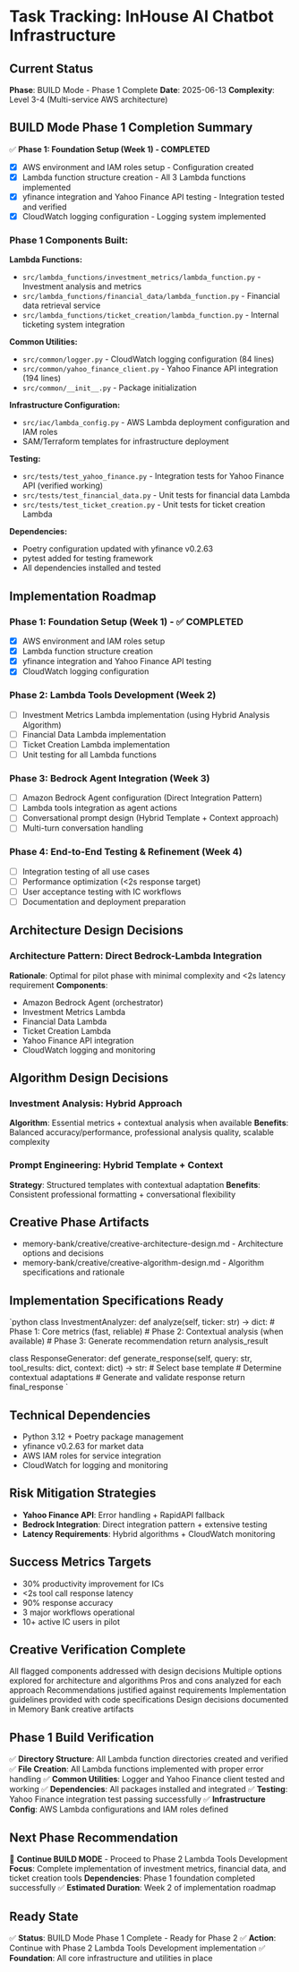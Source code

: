 ﻿# Task Tracking: InHouse AI Chatbot Infrastructure

## Current Status
**Phase**: BUILD Mode - Phase 1 Complete
**Date**: 2025-06-13
**Complexity**: Level 3-4 (Multi-service AWS architecture)

## BUILD Mode Phase 1 Completion Summary
✅ **Phase 1: Foundation Setup (Week 1) - COMPLETED**
- [x] AWS environment and IAM roles setup - Configuration created
- [x] Lambda function structure creation - All 3 Lambda functions implemented
- [x] yfinance integration and Yahoo Finance API testing - Integration tested and verified
- [x] CloudWatch logging configuration - Logging system implemented

### Phase 1 Components Built:
**Lambda Functions:**
- `src/lambda_functions/investment_metrics/lambda_function.py` - Investment analysis and metrics
- `src/lambda_functions/financial_data/lambda_function.py` - Financial data retrieval service
- `src/lambda_functions/ticket_creation/lambda_function.py` - Internal ticketing system integration

**Common Utilities:**
- `src/common/logger.py` - CloudWatch logging configuration (84 lines)
- `src/common/yahoo_finance_client.py` - Yahoo Finance API integration (194 lines)
- `src/common/__init__.py` - Package initialization

**Infrastructure Configuration:**
- `src/iac/lambda_config.py` - AWS Lambda deployment configuration and IAM roles
- SAM/Terraform templates for infrastructure deployment

**Testing:**
- `src/tests/test_yahoo_finance.py` - Integration tests for Yahoo Finance API (verified working)
- `src/tests/test_financial_data.py` - Unit tests for financial data Lambda
- `src/tests/test_ticket_creation.py` - Unit tests for ticket creation Lambda

**Dependencies:**
- Poetry configuration updated with yfinance v0.2.63
- pytest added for testing framework
- All dependencies installed and tested

## Implementation Roadmap
### Phase 1: Foundation Setup (Week 1) - ✅ COMPLETED
- [x] AWS environment and IAM roles setup
- [x] Lambda function structure creation
- [x] yfinance integration and Yahoo Finance API testing
- [x] CloudWatch logging configuration

### Phase 2: Lambda Tools Development (Week 2)
- [ ] Investment Metrics Lambda implementation (using Hybrid Analysis Algorithm)
- [ ] Financial Data Lambda implementation
- [ ] Ticket Creation Lambda implementation
- [ ] Unit testing for all Lambda functions

### Phase 3: Bedrock Agent Integration (Week 3)
- [ ] Amazon Bedrock Agent configuration (Direct Integration Pattern)
- [ ] Lambda tools integration as agent actions
- [ ] Conversational prompt design (Hybrid Template + Context approach)
- [ ] Multi-turn conversation handling

### Phase 4: End-to-End Testing & Refinement (Week 4)
- [ ] Integration testing of all use cases
- [ ] Performance optimization (<2s response target)
- [ ] User acceptance testing with IC workflows
- [ ] Documentation and deployment preparation

## Architecture Design Decisions
###  Architecture Pattern: Direct Bedrock-Lambda Integration
**Rationale**: Optimal for pilot phase with minimal complexity and <2s latency requirement
**Components**:
- Amazon Bedrock Agent (orchestrator)
- Investment Metrics Lambda
- Financial Data Lambda
- Ticket Creation Lambda
- Yahoo Finance API integration
- CloudWatch logging and monitoring

## Algorithm Design Decisions
###  Investment Analysis: Hybrid Approach
**Algorithm**: Essential metrics + contextual analysis when available
**Benefits**: Balanced accuracy/performance, professional analysis quality, scalable complexity

###  Prompt Engineering: Hybrid Template + Context
**Strategy**: Structured templates with contextual adaptation
**Benefits**: Consistent professional formatting + conversational flexibility

## Creative Phase Artifacts
- memory-bank/creative/creative-architecture-design.md - Architecture options and decisions
- memory-bank/creative/creative-algorithm-design.md - Algorithm specifications and rationale

## Implementation Specifications Ready
`python
class InvestmentAnalyzer:
    def analyze(self, ticker: str) -> dict:
        # Phase 1: Core metrics (fast, reliable)
        # Phase 2: Contextual analysis (when available)
        # Phase 3: Generate recommendation
        return analysis_result

class ResponseGenerator:
    def generate_response(self, query: str, tool_results: dict, context: dict) -> str:
        # Select base template
        # Determine contextual adaptations
        # Generate and validate response
        return final_response
`

## Technical Dependencies
- Python 3.12 + Poetry package management
- yfinance v0.2.63 for market data
- AWS IAM roles for service integration
- CloudWatch for logging and monitoring

## Risk Mitigation Strategies
- **Yahoo Finance API**: Error handling + RapidAPI fallback
- **Bedrock Integration**: Direct integration pattern + extensive testing
- **Latency Requirements**: Hybrid algorithms + CloudWatch monitoring

## Success Metrics Targets
- 30% productivity improvement for ICs
- <2s tool call response latency
- 90% response accuracy
- 3 major workflows operational
- 10+ active IC users in pilot

## Creative Verification Complete
 All flagged components addressed with design decisions
 Multiple options explored for architecture and algorithms
 Pros and cons analyzed for each approach
 Recommendations justified against requirements
 Implementation guidelines provided with code specifications
 Design decisions documented in Memory Bank creative artifacts

## Phase 1 Build Verification
✅ **Directory Structure**: All Lambda function directories created and verified
✅ **File Creation**: All Lambda functions implemented with proper error handling
✅ **Common Utilities**: Logger and Yahoo Finance client tested and working
✅ **Dependencies**: All packages installed and integrated
✅ **Testing**: Yahoo Finance integration test passing successfully
✅ **Infrastructure Config**: AWS Lambda configurations and IAM roles defined

## Next Phase Recommendation
🚀 **Continue BUILD MODE** - Proceed to Phase 2 Lambda Tools Development
**Focus**: Complete implementation of investment metrics, financial data, and ticket creation tools
**Dependencies**: Phase 1 foundation completed successfully ✅
**Estimated Duration**: Week 2 of implementation roadmap

## Ready State
✅ **Status**: BUILD Mode Phase 1 Complete - Ready for Phase 2
✅ **Action**: Continue with Phase 2 Lambda Tools Development implementation
✅ **Foundation**: All core infrastructure and utilities in place
